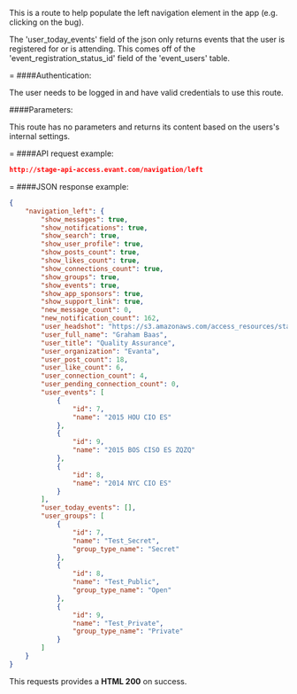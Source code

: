 <!-- --- title: GET /navigation/left -->

This is a route to help populate the left navigation element in the app (e.g. clicking on the bug).

The 'user_today_events' field of the json only returns events that the user is registered for or is attending. This comes off of the 'event_registration_status_id' field of the 'event_users' table.

=
####Authentication:

The user needs to be logged in and have valid credentials to use this route.

####Parameters:

This route has no parameters and returns its content based on the users's internal settings.

=
####API request example:
```json
http://stage-api-access.evant.com/navigation/left
```
=
####JSON response example:

```json
{
    "navigation_left": {
        "show_messages": true,
        "show_notifications": true,
        "show_search": true,
        "show_user_profile": true,
        "show_posts_count": true,
        "show_likes_count": true,
        "show_connections_count": true,
        "show_groups": true,
        "show_events": true,
        "show_app_sponsors": true,
        "show_support_link": true,
        "new_message_count": 0,
        "new_notification_count": 162,
        "user_headshot": "https://s3.amazonaws.com/access_resources/staging/thumbnails/7.jpg?12",
        "user_full_name": "Graham Baas",
        "user_title": "Quality Assurance",
        "user_organization": "Evanta",
        "user_post_count": 18,
        "user_like_count": 6,
        "user_connection_count": 4,
        "user_pending_connection_count": 0,
        "user_events": [
            {
                "id": 7,
                "name": "2015 HOU CIO ES"
            },
            {
                "id": 9,
                "name": "2015 BOS CISO ES ZQZQ"
            },
            {
                "id": 8,
                "name": "2014 NYC CIO ES"
            }
        ],
        "user_today_events": [],
        "user_groups": [
            {
                "id": 7,
                "name": "Test_Secret",
                "group_type_name": "Secret"
            },
            {
                "id": 8,
                "name": "Test_Public",
                "group_type_name": "Open"
            },
            {
                "id": 9,
                "name": "Test_Private",
                "group_type_name": "Private"
            }
        ]
    }
}
```

This requests provides a **HTML 200** on success.